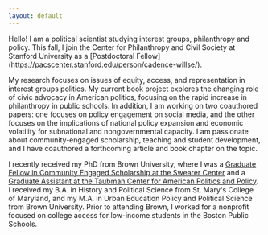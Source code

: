 ```yaml
---
layout: default
---
```


Hello! I am a political scientist studying interest groups, philanthropy and policy. This fall, I join the Center for Philanthropy and Civil Society at Stanford University as a [Postdoctoral Fellow] (https://pacscenter.stanford.edu/person/cadence-willse/).

My research focuses on issues of equity, access, and representation in interest groups politics.  My current book project explores the changing role of civic advocacy in American politics, focusing on the rapid increase in philanthropy in public schools. In addition, I am working on two coauthored papers: one focuses on policy engagement on social media, and the other focuses on the implications of national policy expansion and economic volatility for subnational and nongovernmental capacity. I am passionate about community-engaged scholarship, teaching and student development, and I have coauthored a forthcoming article and book chapter on the topic.

I recently received my PhD from Brown University, where I was a [Graduate Fellow in Community Engaged Scholarship at the Swearer Center](https://www.brown.edu/academics/college/swearer/people/graduate-fellows-assistants/cadence-willse) and a [Graduate Assistant at the Taubman Center for American Politics and Policy](https://watson.brown.edu/taubman/people/cadence-willse). I received my B.A. in History and Political Science from St. Mary's College of Maryland, and my M.A. in Urban Education Policy and Political Science from Brown University.  Prior to attending Brown, I worked for a nonprofit focused on college access for low-income students in the Boston Public Schools. 
